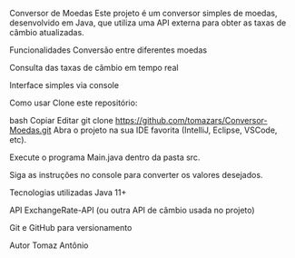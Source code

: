 Conversor de Moedas
Este projeto é um conversor simples de moedas, desenvolvido em Java, que utiliza uma API externa para obter as taxas de câmbio atualizadas.

Funcionalidades
Conversão entre diferentes moedas

Consulta das taxas de câmbio em tempo real

Interface simples via console

Como usar
Clone este repositório:

bash
Copiar
Editar
git clone https://github.com/tomazars/Conversor-Moedas.git
Abra o projeto na sua IDE favorita (IntelliJ, Eclipse, VSCode, etc).

Execute o programa Main.java dentro da pasta src.

Siga as instruções no console para converter os valores desejados.

Tecnologias utilizadas
Java 11+

API ExchangeRate-API (ou outra API de câmbio usada no projeto)

Git e GitHub para versionamento

Autor
Tomaz Antônio

